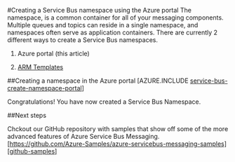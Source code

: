 <properties
   pageTitle="Create a Service Bus namespace using the Azure portal | Microsoft Azure"
   description="In order to get started with Service Bus, you will need a namespace. Here's how to create one using the Azure portal."
   services="service-bus"
   documentationCenter=".net"
   authors="jtaubensee"
   manager="timlt"
   editor="sethmanheim"/>

<tags
   ms.service="service-bus"
   ms.devlang="tbd"
   ms.topic="get-started-article"
   ms.tgt_pltfrm="dotnet"
   ms.workload="na"
   ms.date="06/07/2016"
   ms.author="jotaub@microsoft.com"/>

#Creating a Service Bus namespace using the Azure portal
The namespace, is a common container for all of your messaging components. Multiple queues and topics can reside in a single namespace, and namespaces often serve as application containers. There are currently 2 different ways to create a Service Bus namespaces.

1.	Azure portal (this article)

2.	[ARM Templates][create-namespace-using-arm]

##Creating a namespace in the Azure portal
[AZURE.INCLUDE [service-bus-create-namespace-portal](../../includes/service-bus-create-namespace-portal.md)]

Congratulations! You have now created a Service Bus Namespace.

##Next steps

Chckout our GitHub repository with samples that show off some of the more advanced features of Azure Service Bus Messaging.
[https://github.com/Azure-Samples/azure-servicebus-messaging-samples][github-samples]

[create-namespace-using-arm]: ./service-bus-resource-manager-overview.md
[github-samples]: https://github.com/Azure-Samples/azure-servicebus-messaging-samples